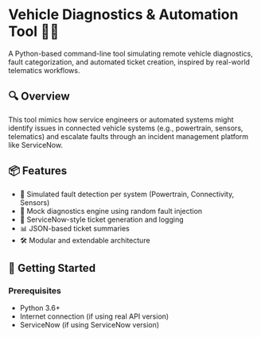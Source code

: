 # Vehicle Diagnostics & Automation Tool 🚗🔧

A Python-based command-line tool simulating remote vehicle diagnostics, fault categorization, and automated ticket creation, inspired by real-world telematics workflows.

## 🔍 Overview

This tool mimics how service engineers or automated systems might identify issues in connected vehicle systems (e.g., powertrain, sensors, telematics) and escalate faults through an incident management platform like ServiceNow.

## 📦 Features

- 🔄 Simulated fault detection per system (Powertrain, Connectivity, Sensors)
- 🧠 Mock diagnostics engine using random fault injection
- 📝 ServiceNow-style ticket generation and logging
- 📊 JSON-based ticket summaries
- 🛠 Modular and extendable architecture

## 🚀 Getting Started

### Prerequisites
- Python 3.6+
- Internet connection (if using real API version)
- ServiceNow (if using ServiceNow version)
